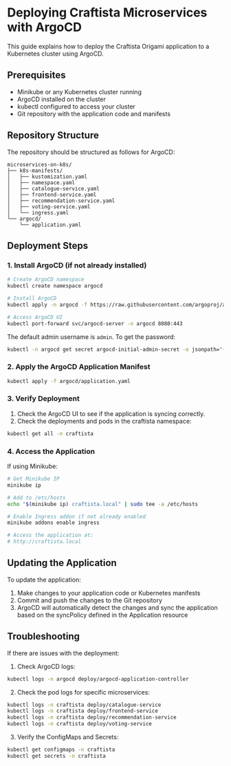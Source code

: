 # Deploying Craftista Microservices with ArgoCD

This guide explains how to deploy the Craftista Origami application to a Kubernetes cluster using ArgoCD.

## Prerequisites

- Minikube or any Kubernetes cluster running
- ArgoCD installed on the cluster
- kubectl configured to access your cluster
- Git repository with the application code and manifests

## Repository Structure

The repository should be structured as follows for ArgoCD:

```
microservices-on-k8s/
├── k8s-manifests/
│   ├── kustomization.yaml
│   ├── namespace.yaml
│   ├── catalogue-service.yaml
│   ├── frontend-service.yaml
│   ├── recommendation-service.yaml
│   ├── voting-service.yaml
│   └── ingress.yaml
└── argocd/
    └── application.yaml
```

## Deployment Steps

### 1. Install ArgoCD (if not already installed)

```bash
# Create ArgoCD namespace
kubectl create namespace argocd

# Install ArgoCD
kubectl apply -n argocd -f https://raw.githubusercontent.com/argoproj/argo-cd/stable/manifests/install.yaml

# Access ArgoCD UI
kubectl port-forward svc/argocd-server -n argocd 8080:443
```

The default admin username is `admin`. To get the password:

```bash
kubectl -n argocd get secret argocd-initial-admin-secret -o jsonpath="{.data.password}" | base64 -d
```

### 2. Apply the ArgoCD Application Manifest

```bash
kubectl apply -f argocd/application.yaml
```

### 3. Verify Deployment

1. Check the ArgoCD UI to see if the application is syncing correctly.
2. Check the deployments and pods in the craftista namespace:

```bash
kubectl get all -n craftista
```

### 4. Access the Application

If using Minikube:

```bash
# Get Minikube IP
minikube ip

# Add to /etc/hosts
echo "$(minikube ip) craftista.local" | sudo tee -a /etc/hosts

# Enable Ingress addon if not already enabled
minikube addons enable ingress

# Access the application at:
# http://craftista.local
```

## Updating the Application

To update the application:

1. Make changes to your application code or Kubernetes manifests
2. Commit and push the changes to the Git repository 
3. ArgoCD will automatically detect the changes and sync the application based on the syncPolicy defined in the Application resource

## Troubleshooting

If there are issues with the deployment:

1. Check ArgoCD logs:
```bash
kubectl logs -n argocd deploy/argocd-application-controller
```

2. Check the pod logs for specific microservices:
```bash
kubectl logs -n craftista deploy/catalogue-service
kubectl logs -n craftista deploy/frontend-service 
kubectl logs -n craftista deploy/recommendation-service
kubectl logs -n craftista deploy/voting-service
```

3. Verify the ConfigMaps and Secrets:
```bash
kubectl get configmaps -n craftista
kubectl get secrets -n craftista
```